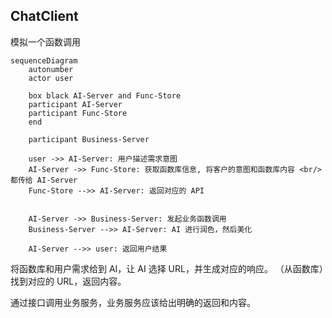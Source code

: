 ## ChatClient

模拟一个函数调用

```mermaid
sequenceDiagram
    autonumber
    actor user

    box black AI-Server and Func-Store
    participant AI-Server
    participant Func-Store
    end

    participant Business-Server

    user ->> AI-Server: 用户描述需求意图
    AI-Server ->> Func-Store: 获取函数库信息, 将客户的意图和函数库内容 <br/> 都传给 AI-Server
    Func-Store -->> AI-Server: 返回对应的 API


    AI-Server ->> Business-Server: 发起业务函数调用
    Business-Server -->> AI-Server: AI 进行润色，然后美化

    AI-Server -->> user: 返回用户结果
```

将函数库和用户需求给到 AI，让 AI 选择 URL，并生成对应的响应。
（从函数库）找到对应的 URL，返回内容。

通过接口调用业务服务，业务服务应该给出明确的返回和内容。